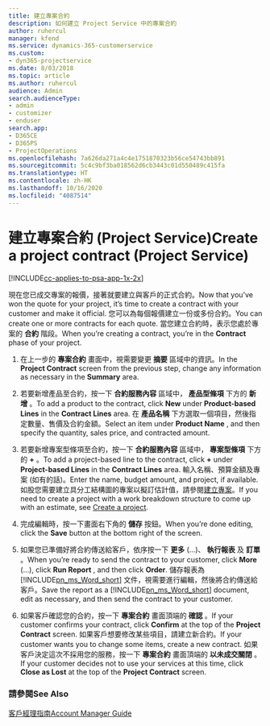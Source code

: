 ```yaml
---
title: 建立專案合約
description: 如何建立 Project Service 中的專案合約
author: ruhercul
manager: kfend
ms.service: dynamics-365-customerservice
ms.custom:
- dyn365-projectservice
ms.date: 8/03/2018
ms.topic: article
ms.author: ruhercul
audience: Admin
search.audienceType:
- admin
- customizer
- enduser
search.app:
- D365CE
- D365PS
- ProjectOperations
ms.openlocfilehash: 7a626da271a4c4e1751870323b56ce54743bb891
ms.sourcegitcommit: 5c4c9bf3ba018562d6cb3443c01d550489c415fa
ms.translationtype: HT
ms.contentlocale: zh-HK
ms.lasthandoff: 10/16/2020
ms.locfileid: "4087514"
---
```

# <a name="create-a-project-contract-project-service"></a><span data-ttu-id="9195d-103">建立專案合約 (Project Service)</span><span class="sxs-lookup"><span data-stu-id="9195d-103">Create a project contract (Project Service)</span></span>

[!INCLUDE[cc-applies-to-psa-app-1x-2x](../includes/cc-applies-to-psa-app-1x-2x.md)]

<span data-ttu-id="9195d-104">現在您已成交專案的報價，接著就要建立與客戶的正式合約。</span><span class="sxs-lookup"><span data-stu-id="9195d-104">Now that you’ve won the quote for your project, it’s time to create a contract with your customer and make it official.</span></span> <span data-ttu-id="9195d-105">您可以為每個報價建立一份或多份合約。</span><span class="sxs-lookup"><span data-stu-id="9195d-105">You can create one or more contracts for each quote.</span></span> <span data-ttu-id="9195d-106">當您建立合約時，表示您處於專案的 **合約** 階段。</span><span class="sxs-lookup"><span data-stu-id="9195d-106">When you’re creating a contract, you’re in the **Contract** phase of your project.</span></span>  
  
1. <span data-ttu-id="9195d-107">在上一步的 **專案合約** 畫面中，視需要變更 **摘要** 區域中的資訊。</span><span class="sxs-lookup"><span data-stu-id="9195d-107">In the **Project Contract** screen from the previous step, change any information as necessary in the **Summary** area.</span></span>  
  
2. <span data-ttu-id="9195d-108">若要新增產品至合約，按一下 **合約服務內容** 區域中， **產品型條項** 下方的 **新增** 。</span><span class="sxs-lookup"><span data-stu-id="9195d-108">To add a product to the contract, click **New** under **Product-based Lines** in the **Contract Lines** area.</span></span> <span data-ttu-id="9195d-109">在 **產品名稱** 下方選取一個項目，然後指定數量、售價及合約金額。</span><span class="sxs-lookup"><span data-stu-id="9195d-109">Select an item under **Product Name** , and then specify the quantity, sales price, and contracted amount.</span></span>  
  
3. <span data-ttu-id="9195d-110">若要新增專案型條項至合約，按一下 **合約服務內容** 區域中， **專案型條項** 下方的 **+** 。</span><span class="sxs-lookup"><span data-stu-id="9195d-110">To add a project-based line to the contract, click **+** under **Project-based Lines** in the **Contract Lines** area.</span></span> <span data-ttu-id="9195d-111">輸入名稱、預算金額及專案 (如有的話)。</span><span class="sxs-lookup"><span data-stu-id="9195d-111">Enter the name, budget amount, and project, if available.</span></span> <span data-ttu-id="9195d-112">如股您需要建立具分工結構圖的專案以擬訂估計值，請參閱[建立專案](../psa/create-project.md)。</span><span class="sxs-lookup"><span data-stu-id="9195d-112">If you need to create a project with a work breakdown structure to come up with an estimate, see [Create a project](../psa/create-project.md).</span></span>  
  
4. <span data-ttu-id="9195d-113">完成編輯時，按一下畫面右下角的 **儲存** 按鈕。</span><span class="sxs-lookup"><span data-stu-id="9195d-113">When you’re done editing, click the **Save** button at the bottom right of the screen.</span></span>  
  
5. <span data-ttu-id="9195d-114">如果您已準備好將合約傳送給客戶，依序按一下 **更多** (...)、 **執行報表** 及 **訂單** 。</span><span class="sxs-lookup"><span data-stu-id="9195d-114">When you’re ready to send the contract to your customer, click **More** (…), click **Run Report** , and then click **Order**.</span></span> <span data-ttu-id="9195d-115">儲存報表為 [!INCLUDE[pn_ms_Word_short](../includes/pn-ms-word-short.md)] 文件，視需要進行編輯，然後將合約傳送給客戶。</span><span class="sxs-lookup"><span data-stu-id="9195d-115">Save the report as a [!INCLUDE[pn_ms_Word_short](../includes/pn-ms-word-short.md)] document, edit as necessary, and then send the contract to your customer.</span></span>  
  
6. <span data-ttu-id="9195d-116">如果客戶確認您的合約，按一下 **專案合約** 畫面頂端的 **確認** 。</span><span class="sxs-lookup"><span data-stu-id="9195d-116">If your customer confirms your contract, click **Confirm** at the top of the **Project Contract** screen.</span></span> <span data-ttu-id="9195d-117">如果客戶想要修改某些項目，請建立新合約。</span><span class="sxs-lookup"><span data-stu-id="9195d-117">If your customer wants you to change some items, create a new contract.</span></span> <span data-ttu-id="9195d-118">如果客戶決定這次不採用您的服務，按一下 **專案合約** 畫面頂端的 **以未成交關閉** 。</span><span class="sxs-lookup"><span data-stu-id="9195d-118">If your customer decides not to use your services at this time, click **Close as Lost** at the top of the **Project Contract** screen.</span></span>  
  
### <a name="see-also"></a><span data-ttu-id="9195d-119">請參閱</span><span class="sxs-lookup"><span data-stu-id="9195d-119">See Also</span></span>  
 [<span data-ttu-id="9195d-120">客戶經理指南</span><span class="sxs-lookup"><span data-stu-id="9195d-120">Account Manager Guide</span></span>](../psa/account-manager-guide.md)
